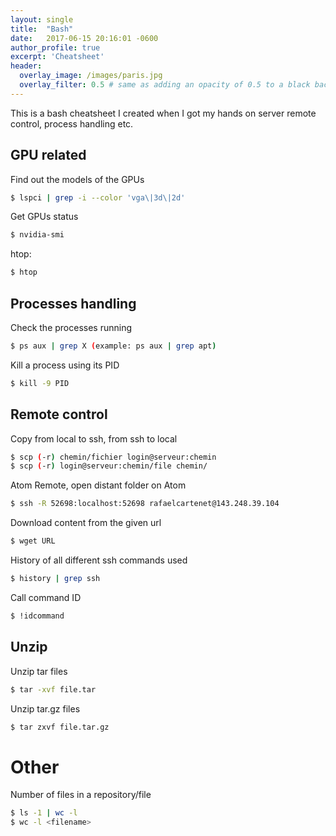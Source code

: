 ```yaml
---
layout: single
title:  "Bash"
date:   2017-06-15 20:16:01 -0600
author_profile: true
excerpt: 'Cheatsheet'
header:
  overlay_image: /images/paris.jpg
  overlay_filter: 0.5 # same as adding an opacity of 0.5 to a black background
---
```


This is a bash cheatsheet I created when I got my hands on server remote control, process handling etc.

## GPU related

Find out the models of the GPUs
```sh
$ lspci | grep -i --color 'vga\|3d\|2d'
```

Get GPUs status
```sh
$ nvidia-smi
```

htop:
```sh
$ htop
```

## Processes handling

Check the processes running
```sh
$ ps aux | grep X (example: ps aux | grep apt)
```

Kill a process using its PID
```sh
$ kill -9 PID
```

## Remote control

Copy from local to ssh, from ssh to local
```sh
$ scp (-r) chemin/fichier login@serveur:chemin
$ scp (-r) login@serveur:chemin/file chemin/
```

Atom Remote, open distant folder on Atom
```sh
$ ssh -R 52698:localhost:52698 rafaelcartenet@143.248.39.104
```

Download content from the given url
```sh
$ wget URL
```

History of all different ssh commands used
```sh
$ history | grep ssh
```

Call command ID
```sh
$ !idcommand
```

## Unzip

Unzip tar files
```sh
$ tar -xvf file.tar
```

Unzip tar.gz files
```sh
$ tar zxvf file.tar.gz
```

# Other

Number of files in a repository/file
```sh
$ ls -1 | wc -l
$ wc -l <filename>
```
